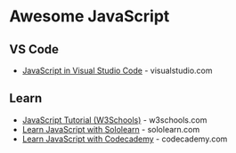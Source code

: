 # Awesome JavaScript

## VS Code
* [JavaScript in Visual Studio Code](https://code.visualstudio.com/docs/languages/javascript) - visualstudio.com


## Learn
* [JavaScript Tutorial (W3Schools)](https://www.w3schools.com/js/) - w3schools.com
* [Learn JavaScript with Sololearn](https://www.sololearn.com/en/learn/languages/javascript) - sololearn.com
* [Learn JavaScript with Codecademy](https://www.codecademy.com/catalog/language/javascript) - codecademy.com

